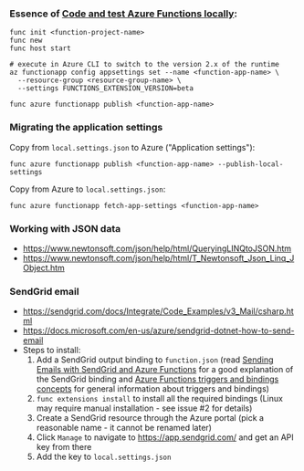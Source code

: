 ### Essence of [Code and test Azure Functions locally](https://docs.microsoft.com/en-us/azure/azure-functions/functions-run-local):

    func init <function-project-name>
    func new
    func host start

    # execute in Azure CLI to switch to the version 2.x of the runtime
    az functionapp config appsettings set --name <function-app-name> \
      --resource-group <resource-group-name> \
      --settings FUNCTIONS_EXTENSION_VERSION=beta

    func azure functionapp publish <function-app-name>

### Migrating the application settings

Copy from `local.settings.json` to Azure ("Application settings"):

    func azure functionapp publish <function-app-name> --publish-local-settings

Copy from Azure to `local.settings.json`:

    func azure functionapp fetch-app-settings <function-app-name>

### Working with JSON data

 - https://www.newtonsoft.com/json/help/html/QueryingLINQtoJSON.htm
 - https://www.newtonsoft.com/json/help/html/T_Newtonsoft_Json_Linq_JObject.htm

### SendGrid email

 - https://sendgrid.com/docs/Integrate/Code_Examples/v3_Mail/csharp.html
 - https://docs.microsoft.com/en-us/azure/sendgrid-dotnet-how-to-send-email
 - Steps to install:
   1. Add a SendGrid output binding to `function.json` (read
      [Sending Emails with SendGrid and Azure Functions](http://markheath.net/post/sending-emails-sendgrid-azure-functions)
      for a good explanation of the SendGrid binding and 
      [Azure Functions triggers and bindings concepts](https://docs.microsoft.com/en-us/azure/azure-functions/functions-triggers-bindings)
      for general information about triggers and bindings)
   2. `func extensions install` to install all the required bindings (Linux may require manual installation - see issue #2 for details)
   3. Create a SendGrid resource through the Azure portal (pick a reasonable 
      name - it cannot be renamed later)
   4. Click `Manage` to navigate to https://app.sendgrid.com/ and get an API key from there
   5. Add the key to `local.settings.json`
